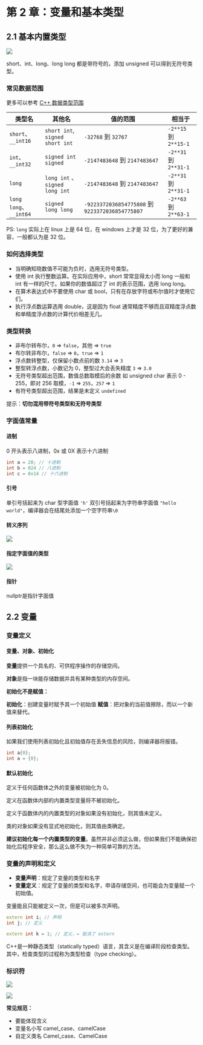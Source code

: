 # 第 2 章：变量和基本类型

## 2.1 基本内置类型


![](https://file.wangsijie.top/blog/202206300954641.jpeg)


short、int、long、long long 都是带符号的，添加 unsigned 可以得到无符号类型。

### 常见数据范围

更多可以参考 [C++ 数据类型范围](https://docs.microsoft.com/zh-cn/cpp/cpp/data-type-ranges?view=msvc-170)


| 类型名                  | 其他名                           | 值的范围                                         | 相当于                |
| ---------------------- | ------------------------------- | ----------------------------------------------- | --------------------- |
| `short`、`__int16`     | `short int`, `signed short int` | `-32768` 到 `32767`                             | `-2**15` 到 `2**15-1` |
| `int`、`__int32`       | `signed int` `signed`           | `-2147483648` 到 `2147483647`                   | `-2**31` 到 `2**31-1` |
| `long`                 | `long int` 、`signed long int`  | `-2147483648` 到 `2147483647`                   | `-2**31` 到 `2**31-1` |
| `long long`、`__int64` | `signed long long`              | `-9223372036854775808` 到 `9223372036854775807` | `-2**63` 到 `2**63-1` |


PS: `long` 实际上在 linux 上是 64 位，在 windows 上才是 32 位，为了更好的兼容，一般都认为是 32 位。

### 如何选择类型

- 当明确知晓数值不可能为负时，选用无符号类型。
- 使用 int 执行整数运算。在实际应用中，short 常常显得太小而 long 一般和 int 有一样的尺寸。如果你的数值超过了 int 的表示范围，选用 long long。
- 在算术表达式中不要使用 char 或 bool，只有在存放字符或布尔值时才使用它们。
- 执行浮点数运算选用 double，这是因为 float 通常精度不够而且双精度浮点数和单精度浮点数的计算代价相差无几。


### 类型转换

- 非布尔转布尔，`0` => `false`，其他 => `true`
- 布尔转非布尔，`false` => `0`，`true` => `1`
- 浮点数转整型，仅保留小数点前的数 `3.14` => `3`
- 整型转浮点数，小数记为 0，整型过大会丢失精度 `3` => `3.0`
- 无符号类型超出范围，数值总数取模后的余数 如 unsigned char 表示 0 - 255，即对 256 取模，`-1` => `255`，`257` => `1`
- 有符号类型超出范围，结果是未定义 `undefined`

提示：**切勿混用带符号类型和无符号类型**

### 字面值常量

#### 进制

0 开头表示八进制，0x 或 0X 表示十六进制

```c++
int a = 20; // 十进制
int b = 024 // 八进制
int c = 0x14 // 十六进制
```

#### 引号

单引号括起来为 char 型字面值 `'h'`
双引号括起来为字符串字面值 `"hello world"`，编译器会在结尾处添加一个空字符串`\0`

#### 转义序列

![](https://file.wangsijie.top/blog/202207021159574.jpeg)

#### 指定字面值的类型

![](https://file.wangsijie.top/blog/202207021206314.jpeg)

#### 指针

nullptr是指针字面值

## 2.2 变量

### 变量定义

#### 变量、对象、初始化

**变量**提供一个具名的、可供程序操作的存储空间。

**对象**是指一块能存储数据并具有某种类型的内存空间。

**初始化不是赋值：**

**初始化**：创建变量时赋予其一个初始值
**赋值**：把对象的当前值擦除，而以一个新值来替代。

#### 列表初始化

如果我们使用列表初始化且初始值存在丢失信息的风险，则编译器将报错。

```c++
int a{0};
int a = {0};
```

#### 默认初始化

定义于任何函数体之外的变量被初始化为 0。

定义在函数体内部的内置类型变量将不被初始化。

定义于函数体内的内置类型的对象如果没有初始化，则其值未定义。

类的对象如果没有显式地初始化，则其值由类确定。

**建议初始化每一个内置类型的变量**。虽然并非必须这么做，但如果我们不能确保初始化后程序安全，那么这么做不失为一种简单可靠的方法。

### 变量的声明和定义

- **变量声明**：规定了变量的类型和名字
- **变量定义**：规定了变量的类型和名字，申请存储空间，也可能会为变量赋一个初始值。

变量能且只能被定义一次，但是可以被多次声明。

```c++
extern int i; // 声明
int j; // 定义

extern int k = 1; // 定义，= 抵消了 extern
```

C++是一种静态类型（statically typed）语言，其含义是在编译阶段检查类型。其中，检查类型的过程称为类型检查（type checking）。

### 标识符

![](https://file.wangsijie.top/blog/202207050925682.jpeg)

![](https://file.wangsijie.top/blog/202207050925446.jpeg)

**常见规范：**

- 要能体现含义
- 变量名小写 camel_case、camelCase
- 自定义类名 Camel_case、CamelCase
